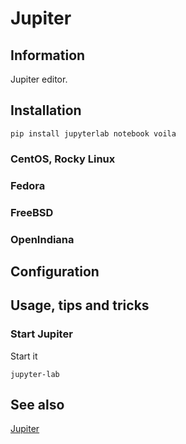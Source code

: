 # Jupiter

## Information

Jupiter editor.

## Installation

```shell
pip install jupyterlab notebook voila
```

### CentOS, Rocky Linux

### Fedora

### FreeBSD

### OpenIndiana

## Configuration

## Usage, tips and tricks

### Start Jupiter

Start it

```shell
jupyter-lab
```

## See also

[Jupiter](https://jupyter.org/)
